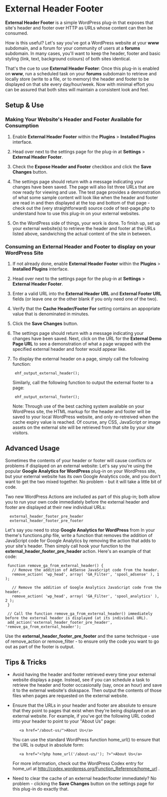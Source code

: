 # External Header Footer #

**External Header Footer** is a simple WordPress plug-in that exposes that site's header and footer over HTTP as URLs whose content can then be consumed. 

How is this useful? Let's say you've got a WordPress website at your **www** subdomain, and a forum for your community of users at a **forums** subdomain. 
In many cases, you'll want to keep the header, footer and basic styling (link, text, background colours) of both sites identical. 

That's the cue to use **External Header Footer**: Once this plug-in is enabled on **www**, run a scheduled task on your **forums** subdomain to retrieve 
and locally store (write to a file, or to memory) the header and footer to be displayed on that site every day/hour/week. Now with minimal effort you can 
be assured that both sites will maintain a consistent look and feel.


## Setup & Use ##

### Making Your Website's Header and Footer Available for Consumption ##

1. Enable **External Header Footer** within the **Plugins** > **Installed Plugins** interface.

2. Head over next to the settings page for the plug-in at **Settings** > **External Header Footer**.

3. Check the **Expose Header and Footer** checkbox and click the **Save Changes** button.

4. The settings page should return with a message indicating your changes have been saved. The page will also list three URLs that are now ready for 
   viewing and use. The test page provides a demonstration of what some sample content will look like when the header and footer are read in and then 
   displayed at the top and bottom of that page - check out the (very straightforward) source code of test-page.php to understand how to use this 
   plug-in on your external websites.

5. On the WordPress side of things, your work is done. To finish up, set up your external website(s) to retrieve the header and footer at the URLs listed 
   above, sandwiching the actual content of the site in between. 

### Consuming an External Header and Footer to display on your WordPress Site ###

1. If not already done, enable **External Header Footer** within the **Plugins** > **Installed Plugins** interface.

2. Head over next to the settings page for the plug-in at **Settings** > **External Header Footer**.

3. Enter a valid URL into the **External Header URL** and **External Footer URL** fields (or leave one or the other blank if you only need one of the two).

4. Verify that the **Cache Header/Footer For** setting contains an appopriate value that is denominated in minutes.

5. Click the **Save Changes** button.

6. The settings page should return with a message indicating your changes have been saved. Next, click on the URL for the **External Demo Page URL** to 
   see a demonstration of what a page wrapped with the specified external header and footer would appear like.

7. To display the external header on a page, simply call the following function:

        ehf_output_external_header();

   Similarly, call the following function to output the external footer to a page:

        ehf_output_external_footer();

   Note: Through use of the best caching system available on your WordPress site, the HTML markup for the header and footer will be saved to your local 
   WordPress website, and only re-retreived when the cache expiry value is reached. Of course, any CSS, JavaScript or image assets on the external site 
   will be retrieved from that site by your site visitors.


## Advanced Usage ##

Sometimes the contents of your header or footer will cause conflicts or problems if displayed on an external website: Let's say you're using the popular 
**Google Analytics for WordPress** plug-in on your WordPress site, but your external website has its own Google Analytics code, and you don't want to get 
the two mixed together. No problem - but it will take a little bit of code. 

Two new WordPress Actions are included as part of this plug-in; both allow you to run your own code immediately before the external header and footer 
are displayed at their new individual URLs:

      external_header_footer_pre_header
      external_header_footer_pre_footer

Let's say you need to stop **Google Analytics for WordPress** from  In your theme's functions.php file, write a function that removes the addition of 
JavaScript code for Google Analytics by removing the action that adds to your site's header. Then simply call hook your function to the
**external_header_footer_pre_header** action. Here's an example of that code:

     function remove_ga_from_external_header() {
       // Remove the addition of AdSense JavaScript code from the header.
       remove_action( 'wp_head', array( 'GA_Filter', 'spool_adsense' ), 1 );
   
       // Remove the addition of Google Analytics JavaScript code from the header.
       remove_action( 'wp_head', array( 'GA_Filter', 'spool_analytics' ), 2 );
     }
   
     // Call the function remove_ga_from_external_header() immediately before the external header is displayed (at its individual URL).
     add_action('external_header_footer_pre_header', 'remove_ga_from_external_header');

Use the **external_header_footer_pre_footer** and the same technique - use of remove_action or remove_filter - to ensure only the code you want to go 
out as part of the footer is output.


## Tips & Tricks ##

* Avoid having the header and footer retrieved every time your external website displays a page. Instead, see if you can schedule a task to retrieve the 
  header and footer occasionally (say, once an hour) and save it to the external website's diskspace. Then output the contents of those files when pages 
  are requested on the external website. 

* Ensure that the URLs in your header and footer are absolute to ensure that they point to pages that exist when they're being displayed on an external 
  website. For example, if you've got the following URL coded into your header to point to your "About Us" page:

         <a href="/about-us/">About Us</a>

  You can use the standard WordPress function home_url() to ensure that the URL is output in absolute form:

         <a href="<?php home_url('/about-us/'); ?>">About Us</a>

  For more information, check out the WordPress Codex entry for home_url at http://codex.wordpress.org/Function_Reference/home_url .

* Need to clear the cache of an external header/footer immediately? No problem - clicking the **Save Changes** button on the settings page for this plug-in 
  do exactly that.
